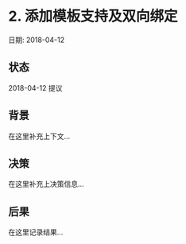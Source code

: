 # 2. 添加模板支持及双向绑定

日期: 2018-04-12

## 状态

2018-04-12 提议

## 背景

在这里补充上下文...

## 决策

在这里补充上决策信息...

## 后果

在这里记录结果...

